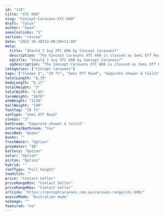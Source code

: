 ```yaml
---
id: "118"
title: "XTC 600"
slug: "Concept-Caravans-XTC-600"
draft: "false"
author: "Sean"
seealsolinks: "1"
section: "review"
date: "2022-10-10T22:00:09+11:00"
meta:
  title: "Should I buy XTC 600 by Concept Caravans?"
  description: "The Concept Caravans XTC 600 is classed as Semi Off Road, and sleeps 2 people. It is Australian made and comes in at 20 ft. It generally has Separate shower & toilet."
  ogtitle: "Should I buy XTC 600 by Concept Caravans?"
  ogdescription: "The Concept Caravans XTC 600 is classed as Semi Off Road, and sleeps 2 people. It is Australian made and comes in at 20 ft. It generally has Separate shower & toilet."
categories: ["Concept Caravans"]
tags: ["Sleeps 2", "20 ft", "Semi Off Road", "Separate shower & toilet", "Full height", "Price Unknown"]
totalLength: "8.39"
bodyLength: "6.17"
totalHeight: "3"
totalWidth: "2.45"
tareWeight: "2670"
atmWeight: "3130"
ballWeight: "190"
footTag: "20 ft"
vanType: "Semi Off Road"
sleeps: "2"
bathroom: "Separate shower & toilet"
internalBathroom: "Yes"
mainBed: "Queen"
bunks: ""
freshWater: "Option"
greyWater: "90"
battery: "Option"
solar: "Option"
airCon: "Option"
hybrid: ""
roofType: "Full height"
towHitch: ""
price: "Contact Seller"
priceRangeMin: "Contact Seller"
priceRangeMax: "Contact Seller"
urlLink: "https://conceptcaravans.com.au/caravan-range/xtc-600/"
aussieMade: "Australian made"
noImage: ""
featured: "no"
---
```

